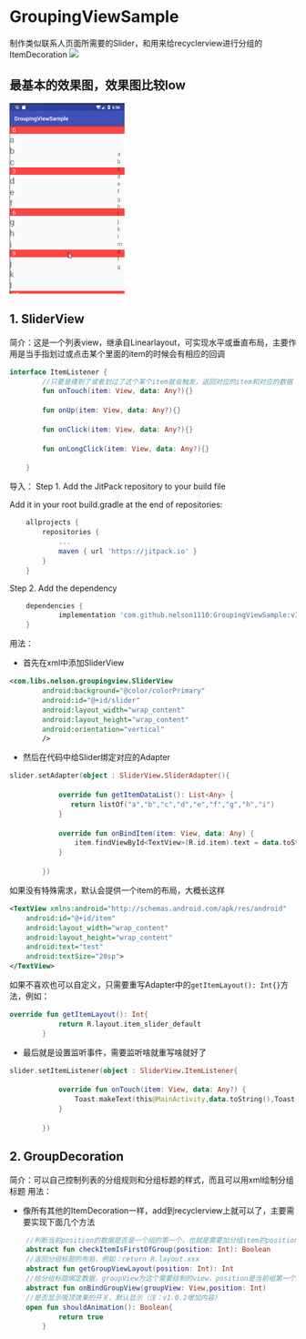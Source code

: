 # GroupingViewSample
制作类似联系人页面所需要的Slider，和用来给recyclerview进行分组的ItemDecoration
[![](https://jitpack.io/v/nelson1110/GroupingView.svg)](https://jitpack.io/#nelson1110/GroupingView)
## 最基本的效果图，效果图比较low
<img src="image/12.gif" width="40%" height="40%"/>

## 1. SliderView
简介：这是一个列表view，继承自Linearlayout，可实现水平或垂直布局，主要作用是当手指划过或点击某个里面的item的时候会有相应的回调
```kotlin
interface ItemListener {
        //只要是摸到了或者划过了这个某个item就会触发，返回对应的item和对应的数据
        fun onTouch(item: View, data: Any?){}
        
        fun onUp(item: View, data: Any?){}

        fun onClick(item: View, data: Any?){}

        fun onLongClick(item: View, data: Any?){}

    }
```
导入：
Step 1. Add the JitPack repository to your build file

Add it in your root build.gradle at the end of repositories:

```groovy
	allprojects {
		repositories {
			...
			maven { url 'https://jitpack.io' }
		}
	}
```
Step 2. Add the dependency
```groovy
	dependencies {
	        implementation 'com.github.nelson1110:GroupingViewSample:v1.0.0'
	}
```


用法：

* 首先在xml中添加SliderView
```xml
<com.libs.nelson.groupingview.SliderView
        android:background="@color/colorPrimary"
        android:id="@+id/slider"
        android:layout_width="wrap_content"
        android:layout_height="wrap_content"
        android:orientation="vertical"
        />
``` 
* 然后在代码中给Slider绑定对应的Adapter
```kotlin
slider.setAdapter(object : SliderView.SliderAdapter(){

            override fun getItemDataList(): List<Any> {
               return listOf("a","b","c","d","e","f","g","h","i")
            }

            override fun onBindItem(item: View, data: Any) {
                item.findViewById<TextView>(R.id.item).text = data.toString()
            }

        })
```
如果没有特殊需求，默认会提供一个item的布局，大概长这样
```xml
<TextView xmlns:android="http://schemas.android.com/apk/res/android"
    android:id="@+id/item"
    android:layout_width="wrap_content"
    android:layout_height="wrap_content"
    android:text="test"
    android:textSize="20sp">
</TextView>
```
如果不喜欢也可以自定义，只需要重写Adapter中的`getItemLayout(): Int{}`方法，例如：
```kotlin
override fun getItemLayout(): Int{
            return R.layout.item_slider_default
        }
```
* 最后就是设置监听事件，需要监听啥就重写啥就好了
```kotlin
slider.setItemListener(object : SliderView.ItemListener{

            override fun onTouch(item: View, data: Any?) {
                Toast.makeText(this@MainActivity,data.toString(),Toast.LENGTH_SHORT).show()
            }

        })
```
## 2. GroupDecoration
简介：可以自己控制列表的分组规则和分组标题的样式，而且可以用xml绘制分组标题
用法：
* 像所有其他的ItemDecoration一样，add到recyclerview上就可以了，主要需要实现下面几个方法
```kotlin
    //判断当前position的数据是否是一个组的第一个，也就是需要加分组item的position
    abstract fun checkItemIsFirstOfGroup(position: Int): Boolean
    //返回分组标题的布局，例如：return R.layout.xxx
    abstract fun getGroupViewLayout(position: Int): Int
    //给分组标题绑定数据，groupView为这个需要绘制的view，position是当前组第一个item的位置
    abstract fun onBindGroupView(groupView: View,position: Int)
    //是否显示吸顶效果的开关，默认显示（注：v1.0.2增加内容）
    open fun shouldAnimation(): Boolean{
            return true
        }
```
